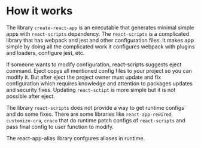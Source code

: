 # How it works

The library `create-react-app` is an executable that generates minimal simple apps with
`react-scripts` dependency. The `react-scripts` is a complicated library that has webpack
and jest and other configuration files. It makes app simple by doing all the complicated
work it configures webpack with plugins and loaders, configure jest, etc.

If someone wants to modify configuration, react-scripts suggests eject command.
Eject copys all mentioned config files to your project so you can modify it.
But after eject the project owner must update and fix configuration which requires
knowledge and attention to packages updates and security fixes. Updating `react-sctipt`
is more simple but it is not possible after eject.

The library `react-scripts` does not provide a way to get runtime configs and do some
fixes. There are some libraries like `react-app-rewired`, `customize-cra`, `craco` that do
runtime patch configs of `react-scripts` and pass final config to user function to modify.

The react-app-alias library confgures aliases in runtime.
